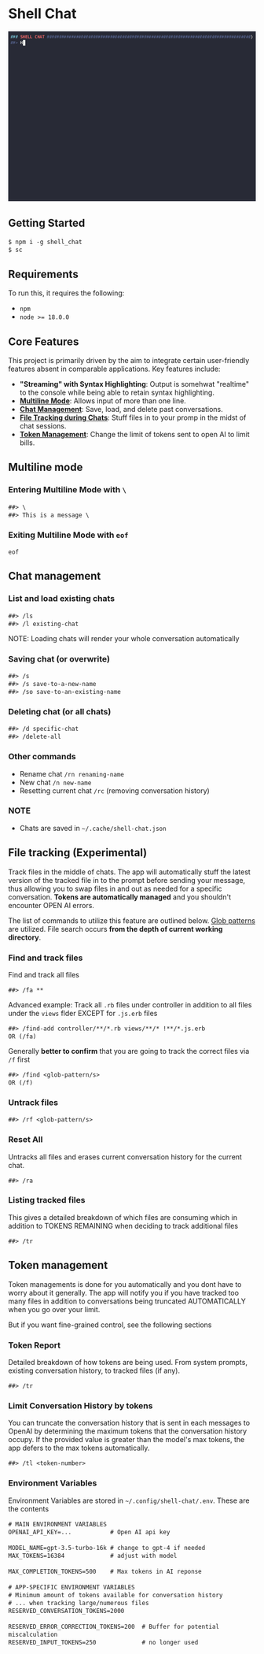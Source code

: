 # Shell Chat
![Demo gif](https://github.com/neebs12/shell_chat/blob/main/demo-final.gif)

## Getting Started
```
$ npm i -g shell_chat
$ sc
```

## Requirements
To run this, it requires the following:
- `npm`
- `node >= 18.0.0`

## Core Features

This project is primarily driven by the aim to integrate certain user-friendly features absent in comparable applications. Key features include:

- **"Streaming" with Syntax Highlighting**: Output is somehwat "realtime" to the console while being able to retain syntax highlighting.
- [**Multiline Mode**](#Multiline-Mode): Allows input of more than one line.
- [**Chat Management**](#Chat-management): Save, load, and delete past conversations.
- [**File Tracking during Chats**](#File-tracking-(Experimental)): Stuff files in to your promp in the midst of chat sessions.
- [**Token Management**](#Token-management): Change the limit of tokens sent to open AI to limit bills.

## Multiline mode

### Entering Multiline Mode with `\`
```
##> \
##> This is a message \
```

### Exiting Multiline Mode with `eof`
```
eof
```

## Chat management

### List and load existing chats

```
##> /ls
##> /l existing-chat
```

NOTE: Loading chats will render your whole conversation automatically

### Saving chat (or overwrite)

```
##> /s
##> /s save-to-a-new-name
##> /so save-to-an-existing-name
```

### Deleting chat (or all chats)

```
##> /d specific-chat
##> /delete-all
```

### Other commands
- Rename chat `/rn renaming-name`
- New chat `/n new-name`
- Resetting current chat `/rc` (removing conversation history)

### NOTE
- Chats are saved in `~/.cache/shell-chat.json`

## File tracking (Experimental)

Track files in the middle of chats. The app will automatically stuff the latest version of the tracked file in to the prompt before sending your message, thus allowing you to swap files in and out as needed for a specific conversation. **Tokens are automatically managed** and you shouldn't encounter OPEN AI errors.

The list of commands to utilize this feature are outlined below. [Glob patterns](https://www.malikbrowne.com/blog/a-beginners-guide-glob-patterns/) are utilized. File search occurs **from the depth of current working directory**.

### Find and track files
Find and track all files
```
##> /fa **
```

Advanced example: Track all `.rb` files under controller in addition to all files under the `views` flder EXCEPT for `.js.erb` files
```
##> /find-add controller/**/*.rb views/**/* !**/*.js.erb
OR (/fa)
```

Generally **better to confirm** that you are going to track the correct files via `/f` first
```
##> /find <glob-pattern/s>
OR (/f)
```

### Untrack files
```
##> /rf <glob-pattern/s>
```

### Reset All
Untracks all files and erases current conversation history for the current chat.
```
##> /ra
```

### Listing tracked files
This gives a detailed breakdown of which files are consuming which in addition to TOKENS REMAINING when deciding to track additional files
```
##> /tr
```

## Token management

Token managements is done for you automatically and you dont have to worry about it generally. The app will notify you if you have tracked too many files in addition to conversations being truncated AUTOMATICALLY when you go over your limit.

But if you want fine-grained control, see the following sections
### Token Report
Detailed breakdown of how tokens are being used. From system prompts, existing conversation history, to tracked files (if any).
```
##> /tr
```

### Limit Conversation History by tokens
You can truncate the conversation history that is sent in each messages to OpenAI by determining the maximum tokens that the conversation history occupy. If the provided value is greater than the model's max tokens, the app defers to the max tokens automatically.
```
##> /tl <token-number>
```

### Environment Variables
Environment Variables are stored in `~/.config/shell-chat/.env`. These are the contents

```shell
# MAIN ENVIRONMENT VARIABLES
OPENAI_API_KEY=...           # Open AI api key

MODEL_NAME=gpt-3.5-turbo-16k # change to gpt-4 if needed
MAX_TOKENS=16384             # adjust with model

MAX_COMPLETION_TOKENS=500    # Max tokens in AI reponse

# APP-SPECIFIC ENVIRONMENT VARIABLES
# Minimum amount of tokens available for conversation history
# ... when tracking large/numerous files
RESERVED_CONVERSATION_TOKENS=2000

RESERVED_ERROR_CORRECTION_TOKENS=200  # Buffer for potential miscalculation
RESERVED_INPUT_TOKENS=250             # no longer used
```
